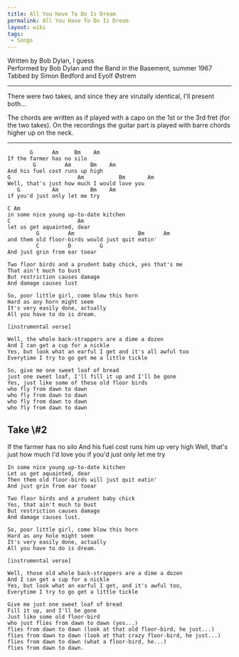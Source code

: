 ```yaml
---
title: All You Have To Do Is Dream
permalink: All You Have To Do Is Dream
layout: wiki
tags:
 - Songs
---
```


Written by Bob Dylan, I guess  
Performed by Bob Dylan and the Band in the Basement, summer 1967  
Tabbed by Simon Bedford and Eyolf Østrem

* * * * *

There were two takes, and since they are virutally identical, I'll
present both...

The chords are written as if played with a capo on the 1st or the 3rd
fret (for the two takes). On the recordings the guitar part is played
with barre chords higher up on the neck.

* * * * *

           G      Am     Bm    Am
    If the farmer has no silo
            G         Am      Bm    Am
    And his fuel cost runs up high
    G                     Am           Bm       Am
    Well, that's just how much I would love you
       G          Am          Bm    Am
    if you'd just only let me try

    C Am
    in some nice young up-to-date kitchen
    C                     Am
    let us get aquainted, dear
             G         Am                    Bm      Am
    and them old floor-birds would just quit eatin'
             C         D         G
    And just grin from ear toear

    Two floor birds and a prudent baby chick, yes that's me
    That ain't much to bust
    But restriction causes damage
    And damage causes lust

    So, poor little girl, come blow this horn
    Hard as any horn might seem
    It's very easily done, actually
    All you have to do is dream.

    [instrumental verse]

    Well, the whole back-strappers are a dime a dozen
    And I can get a cup for a nickle
    Yes, but look what an earful I get and it's all awful too
    Everytime I try to go get me a little tickle

    So, give me one sweet loaf of bread
    just one sweet loaf, I'll fill it up and I'll be gone
    Yes, just like some of these old floor birds
    who fly from dawn to dawn
    who fly from dawn to dawn
    who fly from dawn to dawn
    who fly from dawn to dawn

<h2 class="songversion">
Take \#2

</h2>
    If the farmer has no silo
    And his fuel cost runs him up very high
    Well, that's just how much I'd love you
    if you'd just only let me try

    In some nice young up-to-date kitchen
    Let us get aquainted, dear
    Then them old floor-birds will just quit eatin'
    And just grin from ear toear

    Two floor birds and a prudent baby chick
    Yes, that ain't much to bust
    But restriction causes damage
    And damage causes lust.

    So, poor little girl, come blow this horn
    Hard as any hole might seem
    It's very easily done, actually
    All you have to do is dream.

    [instrumental verse]

    Well, those old whole back-strappers are a dime a dozen
    And I can get a cup for a nickle
    Yes, but look what an earful I get, and it's awful too,
    Everytime I try to go get a little tickle

    Give me just one sweet loaf of bread
    Fill it up, and I'll be gone
    Just like some old floor-bird
    who just flies from dawn to dawn (yes...)
    flies from dawn to dawn (look at that old floor-bird, he just...)
    flies from dawn to dawn (look at that crazy floor-bird, he just...)
    flies from dawn to dawn (what a floor-bird, he...)
    flies from dawn to dawn.
